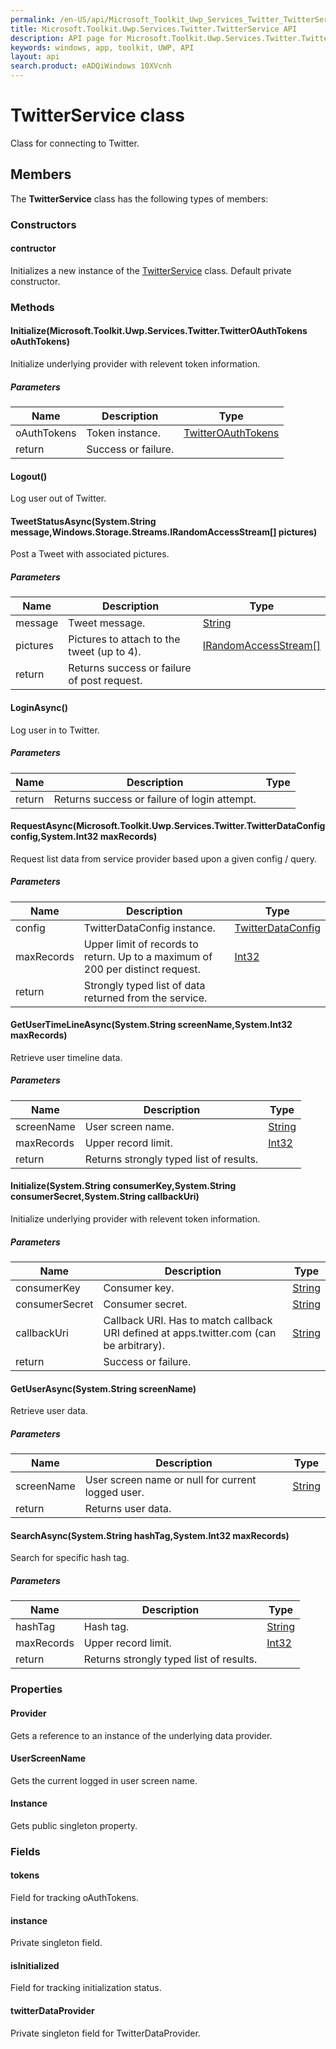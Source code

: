 ```yaml
---
permalink: /en-US/api/Microsoft_Toolkit_Uwp_Services_Twitter_TwitterService.htm
title: Microsoft.Toolkit.Uwp.Services.Twitter.TwitterService API 
description: API page for Microsoft.Toolkit.Uwp.Services.Twitter.TwitterService
keywords: windows, app, toolkit, UWP, API
layout: api
search.product: eADQiWindows 10XVcnh
---
```



# TwitterService class

Class for connecting to Twitter.

## Members

The **TwitterService** class has the following types of members:

### Constructors

#### contructor

Initializes a new instance of the [TwitterService](Microsoft_Toolkit_Uwp_Services_Twitter_TwitterService.htm) class. Default private constructor.



### Methods

#### Initialize(Microsoft.Toolkit.Uwp.Services.Twitter.TwitterOAuthTokens oAuthTokens)

Initialize underlying provider with relevent token information.

##### Parameters



| Name | Description | Type || --- | --- | --- || oAuthTokens | Token instance. | [TwitterOAuthTokens](Microsoft_Toolkit_Uwp_Services_Twitter_TwitterOAuthTokens.htm) || return |Success or failure. |


#### Logout()

Log user out of Twitter.



#### TweetStatusAsync(System.String message,Windows.Storage.Streams.IRandomAccessStream[] pictures)

Post a Tweet with associated pictures.

##### Parameters



| Name | Description | Type || --- | --- | --- || message | Tweet message. | [String](https://msdn.microsoft.com/library/windows/apps/System.String) || pictures | Pictures to attach to the tweet (up to 4). | [IRandomAccessStream[]](https://msdn.microsoft.com/library/windows/apps/Windows.Storage.Streams.IRandomAccessStream) || return |Returns success or failure of post request. |


#### LoginAsync()

Log user in to Twitter.

##### Parameters



| Name | Description | Type || --- | --- | --- || return |Returns success or failure of login attempt. |


#### RequestAsync(Microsoft.Toolkit.Uwp.Services.Twitter.TwitterDataConfig config,System.Int32 maxRecords)

Request list data from service provider based upon a given config / query.

##### Parameters



| Name | Description | Type || --- | --- | --- || config | TwitterDataConfig instance. | [TwitterDataConfig](Microsoft_Toolkit_Uwp_Services_Twitter_TwitterDataConfig.htm) || maxRecords | Upper limit of records to return. Up to a maximum of 200 per distinct request. | [Int32](https://msdn.microsoft.com/library/windows/apps/System.Int32) || return |Strongly typed list of data returned from the service. |


#### GetUserTimeLineAsync(System.String screenName,System.Int32 maxRecords)

Retrieve user timeline data.

##### Parameters



| Name | Description | Type || --- | --- | --- || screenName | User screen name. | [String](https://msdn.microsoft.com/library/windows/apps/System.String) || maxRecords | Upper record limit. | [Int32](https://msdn.microsoft.com/library/windows/apps/System.Int32) || return |Returns strongly typed list of results. |


#### Initialize(System.String consumerKey,System.String consumerSecret,System.String callbackUri)

Initialize underlying provider with relevent token information.

##### Parameters



| Name | Description | Type || --- | --- | --- || consumerKey | Consumer key. | [String](https://msdn.microsoft.com/library/windows/apps/System.String) || consumerSecret | Consumer secret. | [String](https://msdn.microsoft.com/library/windows/apps/System.String) || callbackUri | Callback URI. Has to match callback URI defined at apps.twitter.com (can be arbitrary). | [String](https://msdn.microsoft.com/library/windows/apps/System.String) || return |Success or failure. |


#### GetUserAsync(System.String screenName)

Retrieve user data.

##### Parameters



| Name | Description | Type || --- | --- | --- || screenName | User screen name or null for current logged user. | [String](https://msdn.microsoft.com/library/windows/apps/System.String) || return |Returns user data. |


#### SearchAsync(System.String hashTag,System.Int32 maxRecords)

Search for specific hash tag.

##### Parameters



| Name | Description | Type || --- | --- | --- || hashTag | Hash tag. | [String](https://msdn.microsoft.com/library/windows/apps/System.String) || maxRecords | Upper record limit. | [Int32](https://msdn.microsoft.com/library/windows/apps/System.Int32) || return |Returns strongly typed list of results. |


### Properties

#### Provider

Gets a reference to an instance of the underlying data provider.



#### UserScreenName

Gets the current logged in user screen name.



#### Instance

Gets public singleton property.



### Fields

#### tokens

Field for tracking oAuthTokens.



#### instance

Private singleton field.



#### isInitialized

Field for tracking initialization status.



#### twitterDataProvider

Private singleton field for TwitterDataProvider.


